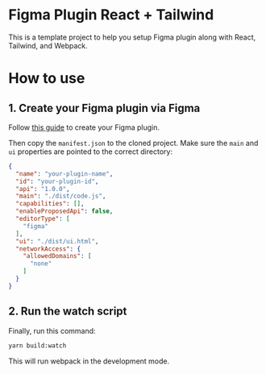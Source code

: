 # Figma Plugin React + Tailwind
This is a template project to help you setup Figma plugin along with React, Tailwind, and Webpack.

# How to use

## 1. Create your Figma plugin via Figma

Follow [this guide](https://help.figma.com/hc/en-us/articles/360042786733-Create-a-plugin-for-development) to create your Figma plugin.

Then copy the `manifest.json` to the cloned project. Make sure the `main` and `ui` properties are pointed to the correct directory:

```json
{
  "name": "your-plugin-name",
  "id": "your-plugin-id",
  "api": "1.0.0",
  "main": "./dist/code.js",
  "capabilities": [],
  "enableProposedApi": false,
  "editorType": [
    "figma"
  ],
  "ui": "./dist/ui.html",
  "networkAccess": {
    "allowedDomains": [
      "none"
    ]
  }
}
```

## 2. Run the watch script

Finally, run this command:

```bash
yarn build:watch
```

This will run webpack in the development mode.
